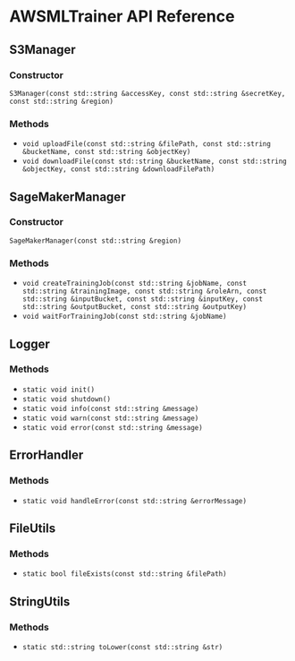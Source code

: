 # AWSMLTrainer API Reference

## S3Manager

### Constructor

`S3Manager(const std::string &accessKey, const std::string &secretKey, const std::string &region)`

### Methods

- `void uploadFile(const std::string &filePath, const std::string &bucketName, const std::string &objectKey)`
- `void downloadFile(const std::string &bucketName, const std::string &objectKey, const std::string &downloadFilePath)`

## SageMakerManager

### Constructor

`SageMakerManager(const std::string &region)`

### Methods

- `void createTrainingJob(const std::string &jobName, const std::string &trainingImage, const std::string &roleArn, const std::string &inputBucket, const std::string &inputKey, const std::string &outputBucket, const std::string &outputKey)`
- `void waitForTrainingJob(const std::string &jobName)`

## Logger

### Methods

- `static void init()`
- `static void shutdown()`
- `static void info(const std::string &message)`
- `static void warn(const std::string &message)`
- `static void error(const std::string &message)`

## ErrorHandler

### Methods

- `static void handleError(const std::string &errorMessage)`

## FileUtils

### Methods

- `static bool fileExists(const std::string &filePath)`

## StringUtils

### Methods

- `static std::string toLower(const std::string &str)`
